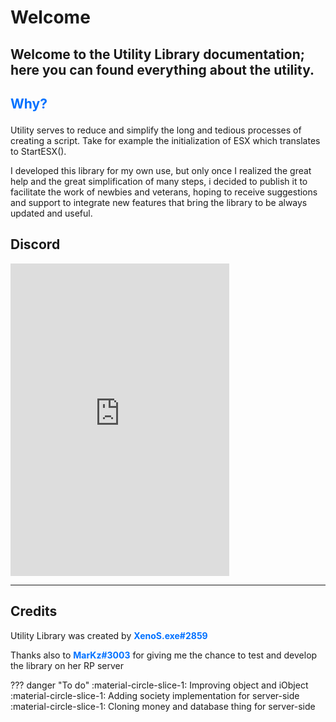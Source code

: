 # Welcome

Welcome to the **Utility Library** documentation; here you can found **everything** about the utility.
<br>
---
## <p style="color: #0071ff;">Why?</p>
Utility serves to reduce and simplify the long and tedious processes of creating a script.
Take for example the initialization of ESX which translates to StartESX().

I developed this library for my own use, but only once I realized the great help and the great simplification of many steps, i decided to publish it to facilitate the work of newbies and veterans, hoping to receive suggestions and support to integrate new features that bring the library to be always updated and useful.

## Discord
<iframe src="https://discord.com/widget?id=858498299957870642&theme=dark" width="350" height="500" allowtransparency="true" frameborder="0" sandbox="allow-popups allow-popups-to-escape-sandbox allow-same-origin allow-scripts"></iframe>

---

## Credits
Utility Library was created by <span style="color: #0071ff;">**XenoS.exe#2859**</span>

Thanks also to <span style="color: #0071ff;">**MarKz#3003**</span> for giving me the chance to test and develop the library on her RP server

??? danger "To do"
    :material-circle-slice-1: Improving object and iObject<br>
    :material-circle-slice-1: Adding society implementation for server-side<br>
    :material-circle-slice-1: Cloning money and database thing for server-side